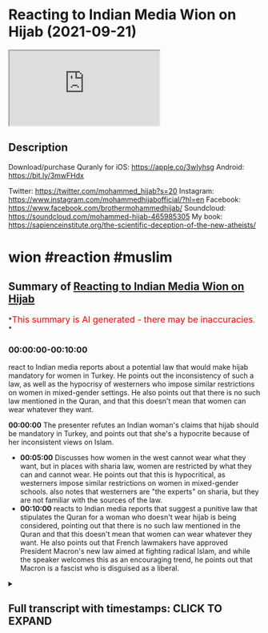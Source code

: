 # Reacting to Indian Media Wion on Hijab (2021-09-21)

<iframe loading='lazy' allow='autoplay' src='https://www.youtube.com/embed/c_QwdFONeoQ'></iframe>

## Description

Download/purchase Quranly for iOS: <https://apple.co/3wIyhsg> Android: <https://bit.ly/3mwFHdx>

Twitter: <https://twitter.com/mohammed_hijab?s=20>
Instagram: <https://www.instagram.com/mohammedhijabofficial/?hl=en>
Facebook: <https://www.facebook.com/brothermohammedhijab/>
Soundcloud: <https://soundcloud.com/mohammed-hijab-465985305>
My book: <https://sapienceinstitute.org/the-scientific-deception-of-the-new-atheists/>

# wion #reaction #muslim

## Summary of [Reacting to Indian Media Wion on Hijab](https://www.youtube.com/watch?v=c_QwdFONeoQ)

*<span style="color:red; font-size:125%">This summary is AI generated - there may be inaccuracies</span>. *

### <a onclick="modifyYTiframeseektime('0')">00:00:00-00:10:00</a>

react to Indian media reports about a potential law that would make hijab mandatory for women in Turkey. He points out the inconsistency of such a law, as well as the hypocrisy of westerners who impose similar restrictions on women in mixed-gender settings. He also points out that there is no such law mentioned in the Quran, and that this doesn't mean that women can wear whatever they want.

**<a onclick="modifyYTiframeseektime('0')">00:00:00</a>** The presenter refutes an Indian woman's claims that hijab should be mandatory in Turkey, and points out that she's a hypocrite because of her inconsistent views on Islam.

* **<a onclick="modifyYTiframeseektime('300')">00:05:00</a>** Discusses how women in the west cannot wear what they want, but in places with sharia law, women are restricted by what they can and cannot wear. He points out that this is hypocritical, as westerners impose similar restrictions on women in mixed-gender schools. also notes that westerners are "the experts" on sharia, but they are not familiar with the sources of the law.
* **<a onclick="modifyYTiframeseektime('600')">00:10:00</a>** reacts to Indian media reports that suggest a punitive law that stipulates the Quran for a woman who doesn't wear hijab is being considered, pointing out that there is no such law mentioned in the Quran and that this doesn't mean that women can wear whatever they want. He also points out that French lawmakers have approved President Macron's new law aimed at fighting radical Islam, and while the speaker welcomes this as an encouraging trend, he points out that Macron is a fascist who is disguised as a liberal.

<details><summary><h2>Full transcript with timestamps: CLICK TO EXPAND</h2></summary>

<a onclick="modifyYTiframeseektime('0')">0:00:00</a> Music  
<a onclick="modifyYTiframeseektime('5')">0:00:05</a> go to quranilli.app inshallah the app  
<a onclick="modifyYTiframeseektime('7')">0:00:07</a> tracks versus pages and time spent  
<a onclick="modifyYTiframeseektime('10')">0:00:10</a> reading and the verses to pages function  
<a onclick="modifyYTiframeseektime('12')">0:00:12</a> takes you from reading a few verses a  
<a onclick="modifyYTiframeseektime('14')">0:00:14</a> day to a few pages a day this project is  
<a onclick="modifyYTiframeseektime('17')">0:00:17</a> for the real enthusiasts if there's  
<a onclick="modifyYTiframeseektime('19')">0:00:19</a> enough of us out there this will become  
<a onclick="modifyYTiframeseektime('21')">0:00:21</a> the future of quran apps and support the  
<a onclick="modifyYTiframeseektime('24')">0:00:24</a> project if you can inshaallah may allah  
<a onclick="modifyYTiframeseektime('26')">0:00:26</a> bless all of you jazakallahu  
<a onclick="modifyYTiframeseektime('32')">0:00:32</a> um a lot of people have been contacting  
<a onclick="modifyYTiframeseektime('33')">0:00:33</a> me especially from the subcontinent in  
<a onclick="modifyYTiframeseektime('35')">0:00:35</a> india pakistan and these kinds of  
<a onclick="modifyYTiframeseektime('36')">0:00:36</a> countries  
<a onclick="modifyYTiframeseektime('38')">0:00:38</a> masha'allah you know really appreciate  
<a onclick="modifyYTiframeseektime('40')">0:00:40</a> your support  
<a onclick="modifyYTiframeseektime('41')">0:00:41</a> um  
<a onclick="modifyYTiframeseektime('42')">0:00:42</a> to tell me that you know you should do a  
<a onclick="modifyYTiframeseektime('44')">0:00:44</a> lot more refutations of these kinds of  
<a onclick="modifyYTiframeseektime('46')">0:00:46</a> people like we on the the presenter that  
<a onclick="modifyYTiframeseektime('47')">0:00:47</a> i refuted in the previous uh  
<a onclick="modifyYTiframeseektime('49')">0:00:49</a> in the in the previous video i'll be  
<a onclick="modifyYTiframeseektime('51')">0:00:51</a> honest with you  
<a onclick="modifyYTiframeseektime('52')">0:00:52</a> um  
<a onclick="modifyYTiframeseektime('54')">0:00:54</a> she's a very easy target she was and the  
<a onclick="modifyYTiframeseektime('56')">0:00:56</a> entire organization were very easy and i  
<a onclick="modifyYTiframeseektime('58')">0:00:58</a> think to myself do these people even  
<a onclick="modifyYTiframeseektime('60')">0:01:00</a> think about what they're saying before  
<a onclick="modifyYTiframeseektime('62')">0:01:02</a> they say it because what i'm going to  
<a onclick="modifyYTiframeseektime('64')">0:01:04</a> present to you today  
<a onclick="modifyYTiframeseektime('66')">0:01:06</a> is pathetic it's really pathetic you'll  
<a onclick="modifyYTiframeseektime('68')">0:01:08</a> remember in the previous episode  
<a onclick="modifyYTiframeseektime('70')">0:01:10</a> that one of her main concerns if you  
<a onclick="modifyYTiframeseektime('72')">0:01:12</a> want to put it in that language  
<a onclick="modifyYTiframeseektime('74')">0:01:14</a> with the taliban taking control  
<a onclick="modifyYTiframeseektime('76')">0:01:16</a> or other countries in the in general  
<a onclick="modifyYTiframeseektime('79')">0:01:19</a> actually  
<a onclick="modifyYTiframeseektime('80')">0:01:20</a> was  
<a onclick="modifyYTiframeseektime('81')">0:01:21</a> um this uh women being forced to wear  
<a onclick="modifyYTiframeseektime('84')">0:01:24</a> hijab or head covering and so on in  
<a onclick="modifyYTiframeseektime('85')">0:01:25</a> afghanistan  
<a onclick="modifyYTiframeseektime('87')">0:01:27</a> now we'll talk about that and the  
<a onclick="modifyYTiframeseektime('89')">0:01:29</a> legitimacy of that or lack thereof  
<a onclick="modifyYTiframeseektime('91')">0:01:31</a> in a bit but before we do that i just  
<a onclick="modifyYTiframeseektime('94')">0:01:34</a> want you guys to see  
<a onclick="modifyYTiframeseektime('97')">0:01:37</a> this particular video where she's  
<a onclick="modifyYTiframeseektime('99')">0:01:39</a> talking about  
<a onclick="modifyYTiframeseektime('101')">0:01:41</a> ataturk let's see what she says not too  
<a onclick="modifyYTiframeseektime('104')">0:01:44</a> long ago turkey used to be a modern and  
<a onclick="modifyYTiframeseektime('106')">0:01:46</a> secular state an islamic republic with a  
<a onclick="modifyYTiframeseektime('108')">0:01:48</a> progressive approach thanks to the  
<a onclick="modifyYTiframeseektime('110')">0:01:50</a> policies of mustafa kamal  
<a onclick="modifyYTiframeseektime('114')">0:01:54</a> the father of modern day turkey a  
<a onclick="modifyYTiframeseektime('116')">0:01:56</a> reformer who brought his country at par  
<a onclick="modifyYTiframeseektime('118')">0:01:58</a> with the european world he replaced  
<a onclick="modifyYTiframeseektime('121')">0:02:01</a> arabic with the latin script the islamic  
<a onclick="modifyYTiframeseektime('123')">0:02:03</a> calendar with the western calendar  
<a onclick="modifyYTiframeseektime('125')">0:02:05</a> mosques were under state control faith  
<a onclick="modifyYTiframeseektime('128')">0:02:08</a> was a private matter christians and jews  
<a onclick="modifyYTiframeseektime('130')">0:02:10</a> could freely worship their gods in  
<a onclick="modifyYTiframeseektime('132')">0:02:12</a> turkey turkish men were forbidden from  
<a onclick="modifyYTiframeseektime('134')">0:02:14</a> wearing a headgear turkish women  
<a onclick="modifyYTiframeseektime('136')">0:02:16</a> forbidden from wearing head scarves but  
<a onclick="modifyYTiframeseektime('138')">0:02:18</a> the turkey of today is very different  
<a onclick="modifyYTiframeseektime('141')">0:02:21</a> now turkey is ruled by a leader who  
<a onclick="modifyYTiframeseektime('143')">0:02:23</a> wants to take his country back to its  
<a onclick="modifyYTiframeseektime('145')">0:02:25</a> ottoman ambitions  
<a onclick="modifyYTiframeseektime('147')">0:02:27</a> i was listening to this thinking is this  
<a onclick="modifyYTiframeseektime('148')">0:02:28</a> woman for real  
<a onclick="modifyYTiframeseektime('150')">0:02:30</a> is this woman for real she mentioned a  
<a onclick="modifyYTiframeseektime('153')">0:02:33</a> few things  
<a onclick="modifyYTiframeseektime('154')">0:02:34</a> the ataturk dumb in his premiership  
<a onclick="modifyYTiframeseektime('158')">0:02:38</a> and one of those things was that he  
<a onclick="modifyYTiframeseektime('160')">0:02:40</a> banned hijab  
<a onclick="modifyYTiframeseektime('162')">0:02:42</a> and i want to say something  
<a onclick="modifyYTiframeseektime('164')">0:02:44</a> the silence  
<a onclick="modifyYTiframeseektime('165')">0:02:45</a> is deafening  
<a onclick="modifyYTiframeseektime('168')">0:02:48</a> the acquiescence  
<a onclick="modifyYTiframeseektime('170')">0:02:50</a> is clear  
<a onclick="modifyYTiframeseektime('171')">0:02:51</a> and in fact the tone was encouraging  
<a onclick="modifyYTiframeseektime('173')">0:02:53</a> from your perspective  
<a onclick="modifyYTiframeseektime('175')">0:02:55</a> why when it comes to  
<a onclick="modifyYTiframeseektime('177')">0:02:57</a> a nationalist secularist  
<a onclick="modifyYTiframeseektime('180')">0:03:00</a> if your paradigm  
<a onclick="modifyYTiframeseektime('182')">0:03:02</a> is a liberal one  
<a onclick="modifyYTiframeseektime('184')">0:03:04</a> do you not comment in a negative manner  
<a onclick="modifyYTiframeseektime('188')">0:03:08</a> do not condemn  
<a onclick="modifyYTiframeseektime('192')">0:03:12</a> banning or restrictions  
<a onclick="modifyYTiframeseektime('195')">0:03:15</a> to clothe  
<a onclick="modifyYTiframeseektime('196')">0:03:16</a> to clothing especially women women's  
<a onclick="modifyYTiframeseektime('198')">0:03:18</a> clothing but when it comes to the  
<a onclick="modifyYTiframeseektime('200')">0:03:20</a> islamic discourse you do exactly that  
<a onclick="modifyYTiframeseektime('204')">0:03:24</a> this already reveals to me  
<a onclick="modifyYTiframeseektime('206')">0:03:26</a> that you are a hypocrite  
<a onclick="modifyYTiframeseektime('208')">0:03:28</a> you are an absolute hypocrite it's not a  
<a onclick="modifyYTiframeseektime('211')">0:03:31</a> matter  
<a onclick="modifyYTiframeseektime('212')">0:03:32</a> of moral consistency here  
<a onclick="modifyYTiframeseektime('215')">0:03:35</a> it is a matter of  
<a onclick="modifyYTiframeseektime('217')">0:03:37</a> strategic consistency  
<a onclick="modifyYTiframeseektime('219')">0:03:39</a> in fact you have just fell  
<a onclick="modifyYTiframeseektime('222')">0:03:42</a> face-first  
<a onclick="modifyYTiframeseektime('224')">0:03:44</a> into an intellectual ditch you're  
<a onclick="modifyYTiframeseektime('226')">0:03:46</a> embarrassing yourself  
<a onclick="modifyYTiframeseektime('229')">0:03:49</a> this is absolutely shocking  
<a onclick="modifyYTiframeseektime('233')">0:03:53</a> i can't believe it almost to be honest  
<a onclick="modifyYTiframeseektime('235')">0:03:55</a> i'm lost for words but i must say  
<a onclick="modifyYTiframeseektime('238')">0:03:58</a> the problem is the notion in the first  
<a onclick="modifyYTiframeseektime('240')">0:04:00</a> place  
<a onclick="modifyYTiframeseektime('241')">0:04:01</a> that a woman  
<a onclick="modifyYTiframeseektime('242')">0:04:02</a> in the west even  
<a onclick="modifyYTiframeseektime('244')">0:04:04</a> has any  
<a onclick="modifyYTiframeseektime('246')">0:04:06</a> or every right to wear whatever she  
<a onclick="modifyYTiframeseektime('248')">0:04:08</a> wants  
<a onclick="modifyYTiframeseektime('249')">0:04:09</a> this is a false notion  
<a onclick="modifyYTiframeseektime('250')">0:04:10</a> and it can be proven or disproven i  
<a onclick="modifyYTiframeseektime('253')">0:04:13</a> should say with the easiest  
<a onclick="modifyYTiframeseektime('256')">0:04:16</a> of introspection  
<a onclick="modifyYTiframeseektime('257')">0:04:17</a> if i say for example  
<a onclick="modifyYTiframeseektime('260')">0:04:20</a> if a woman wears a bikini in the bank  
<a onclick="modifyYTiframeseektime('263')">0:04:23</a> okay look we've been living i've been  
<a onclick="modifyYTiframeseektime('265')">0:04:25</a> living here all my life i'm a westerner  
<a onclick="modifyYTiframeseektime('267')">0:04:27</a> what's your name i don't know prakash  
<a onclick="modifyYTiframeseektime('269')">0:04:29</a> whatever your name is sorry to say i  
<a onclick="modifyYTiframeseektime('270')">0:04:30</a> don't know your name yeah but i'm a  
<a onclick="modifyYTiframeseektime('272')">0:04:32</a> westerner  
<a onclick="modifyYTiframeseektime('273')">0:04:33</a> i've been educated in the west and i've  
<a onclick="modifyYTiframeseektime('275')">0:04:35</a> been an educator in the west i don't  
<a onclick="modifyYTiframeseektime('277')">0:04:37</a> want you to worship me now please don't  
<a onclick="modifyYTiframeseektime('279')">0:04:39</a> worship me  
<a onclick="modifyYTiframeseektime('280')">0:04:40</a> okay because i know you worship  
<a onclick="modifyYTiframeseektime('282')">0:04:42</a> the creation  
<a onclick="modifyYTiframeseektime('284')">0:04:44</a> not the creator was a lot of your people  
<a onclick="modifyYTiframeseektime('286')">0:04:46</a> they worship the creation aside from the  
<a onclick="modifyYTiframeseektime('288')">0:04:48</a> creator i don't want to go to bombay and  
<a onclick="modifyYTiframeseektime('290')">0:04:50</a> see like a statue of the great hijab  
<a onclick="modifyYTiframeseektime('292')">0:04:52</a> there  
<a onclick="modifyYTiframeseektime('294')">0:04:54</a> muhammad the learned hijab there i don't  
<a onclick="modifyYTiframeseektime('296')">0:04:56</a> want to see this  
<a onclick="modifyYTiframeseektime('298')">0:04:58</a> so please don't worship  
<a onclick="modifyYTiframeseektime('300')">0:05:00</a> but i've been uneducated i've been  
<a onclick="modifyYTiframeseektime('302')">0:05:02</a> educated there in the west  
<a onclick="modifyYTiframeseektime('304')">0:05:04</a> and i've been an educator here in the  
<a onclick="modifyYTiframeseektime('306')">0:05:06</a> west for some time and i can tell you  
<a onclick="modifyYTiframeseektime('308')">0:05:08</a> from my experience and i think people  
<a onclick="modifyYTiframeseektime('310')">0:05:10</a> will share this experience here in the  
<a onclick="modifyYTiframeseektime('312')">0:05:12</a> west  
<a onclick="modifyYTiframeseektime('314')">0:05:14</a> and that in fact  
<a onclick="modifyYTiframeseektime('315')">0:05:15</a> women can't wear what they want  
<a onclick="modifyYTiframeseektime('317')">0:05:17</a> i mean a woman cannot wear a bikini in  
<a onclick="modifyYTiframeseektime('319')">0:05:19</a> the bank now she might be able to get  
<a onclick="modifyYTiframeseektime('321')">0:05:21</a> away with it i mean i don't think  
<a onclick="modifyYTiframeseektime('322')">0:05:22</a> anyone's stopping maybe the police will  
<a onclick="modifyYTiframeseektime('323')">0:05:23</a> come i don't know  
<a onclick="modifyYTiframeseektime('324')">0:05:24</a> but i can tell you for a fact that a  
<a onclick="modifyYTiframeseektime('326')">0:05:26</a> woman cannot wear a bikini  
<a onclick="modifyYTiframeseektime('329')">0:05:29</a> in a school  
<a onclick="modifyYTiframeseektime('331')">0:05:31</a> now if she works in a secondary school  
<a onclick="modifyYTiframeseektime('333')">0:05:33</a> uh she i mean i've been in schools where  
<a onclick="modifyYTiframeseektime('335')">0:05:35</a> women have been told not to have a lot  
<a onclick="modifyYTiframeseektime('336')">0:05:36</a> cleavage hanging out if she's teaching  
<a onclick="modifyYTiframeseektime('338')">0:05:38</a> you a 10-11 why because it will distract  
<a onclick="modifyYTiframeseektime('340')">0:05:40</a> the students this is very fair or you  
<a onclick="modifyYTiframeseektime('343')">0:05:43</a> could say a common  
<a onclick="modifyYTiframeseektime('345')">0:05:45</a> policy  
<a onclick="modifyYTiframeseektime('346')">0:05:46</a> you cannot imagine it's inconceivable  
<a onclick="modifyYTiframeseektime('349')">0:05:49</a> that women will wear bikinis to work in  
<a onclick="modifyYTiframeseektime('351')">0:05:51</a> a school or in a corporate even  
<a onclick="modifyYTiframeseektime('353')">0:05:53</a> corporate environments  
<a onclick="modifyYTiframeseektime('356')">0:05:56</a> and in fact they'll probably be sent  
<a onclick="modifyYTiframeseektime('357')">0:05:57</a> home  
<a onclick="modifyYTiframeseektime('358')">0:05:58</a> i guarantee you they'll be sent home  
<a onclick="modifyYTiframeseektime('361')">0:06:01</a> women that go  
<a onclick="modifyYTiframeseektime('363')">0:06:03</a> to corporate environments or secondary  
<a onclick="modifyYTiframeseektime('365')">0:06:05</a> schools or university places or  
<a onclick="modifyYTiframeseektime('368')">0:06:08</a> hospitals or any of those places which  
<a onclick="modifyYTiframeseektime('370')">0:06:10</a> are  
<a onclick="modifyYTiframeseektime('371')">0:06:11</a> we're talking about tens of millions of  
<a onclick="modifyYTiframeseektime('372')">0:06:12</a> women here just in the uk a population  
<a onclick="modifyYTiframeseektime('374')">0:06:14</a> of i don't know 70 something million  
<a onclick="modifyYTiframeseektime('377')">0:06:17</a> they will be sent home if they wear  
<a onclick="modifyYTiframeseektime('379')">0:06:19</a> those clothes they have uniform they  
<a onclick="modifyYTiframeseektime('380')">0:06:20</a> have to wear  
<a onclick="modifyYTiframeseektime('382')">0:06:22</a> and it will be seen as inappropriate  
<a onclick="modifyYTiframeseektime('384')">0:06:24</a> and public exposure  
<a onclick="modifyYTiframeseektime('387')">0:06:27</a> but why can the same woman  
<a onclick="modifyYTiframeseektime('389')">0:06:29</a> go to a beach and wear the bikini and  
<a onclick="modifyYTiframeseektime('391')">0:06:31</a> there's no issue i mean who gets to set  
<a onclick="modifyYTiframeseektime('393')">0:06:33</a> these guidelines have you ever thought  
<a onclick="modifyYTiframeseektime('394')">0:06:34</a> about it have you ever thought about who  
<a onclick="modifyYTiframeseektime('397')">0:06:37</a> gets to set these societal conventions  
<a onclick="modifyYTiframeseektime('400')">0:06:40</a> why is it acceptable in the beach but  
<a onclick="modifyYTiframeseektime('402')">0:06:42</a> and  
<a onclick="modifyYTiframeseektime('403')">0:06:43</a> it's not and on the roadsides or in a  
<a onclick="modifyYTiframeseektime('405')">0:06:45</a> park but it's not acceptable in a bank  
<a onclick="modifyYTiframeseektime('407')">0:06:47</a> or a hospital or in a school  
<a onclick="modifyYTiframeseektime('410')">0:06:50</a> you could give me a reason you tell me  
<a onclick="modifyYTiframeseektime('412')">0:06:52</a> well because one will cause a  
<a onclick="modifyYTiframeseektime('413')">0:06:53</a> distraction  
<a onclick="modifyYTiframeseektime('414')">0:06:54</a> okay  
<a onclick="modifyYTiframeseektime('415')">0:06:55</a> well maybe if if wearing such clothing  
<a onclick="modifyYTiframeseektime('419')">0:06:59</a> causes a distraction the question is at  
<a onclick="modifyYTiframeseektime('422')">0:07:02</a> what point does it stop causing a  
<a onclick="modifyYTiframeseektime('423')">0:07:03</a> distraction  
<a onclick="modifyYTiframeseektime('425')">0:07:05</a> and where does the line where is the  
<a onclick="modifyYTiframeseektime('427')">0:07:07</a> line drawn what a woman where is the  
<a onclick="modifyYTiframeseektime('429')">0:07:09</a> miniskirt in a corporate environment  
<a onclick="modifyYTiframeseektime('430')">0:07:10</a> doesn't that cause some kind of  
<a onclick="modifyYTiframeseektime('431')">0:07:11</a> distraction are the hormones hormone  
<a onclick="modifyYTiframeseektime('434')">0:07:14</a> levels of men  
<a onclick="modifyYTiframeseektime('435')">0:07:15</a> that much drastically different  
<a onclick="modifyYTiframeseektime('438')">0:07:18</a> or that the behavior of such men will be  
<a onclick="modifyYTiframeseektime('440')">0:07:20</a> completely different  
<a onclick="modifyYTiframeseektime('441')">0:07:21</a> in corporate environments to hospitals  
<a onclick="modifyYTiframeseektime('444')">0:07:24</a> to to this but who gets to who gets to  
<a onclick="modifyYTiframeseektime('446')">0:07:26</a> sorry to say  
<a onclick="modifyYTiframeseektime('448')">0:07:28</a> set those cultural conventions  
<a onclick="modifyYTiframeseektime('450')">0:07:30</a> i tell you gets to do it for the most  
<a onclick="modifyYTiframeseektime('452')">0:07:32</a> part  
<a onclick="modifyYTiframeseektime('453')">0:07:33</a> white men  
<a onclick="modifyYTiframeseektime('454')">0:07:34</a> and once again  
<a onclick="modifyYTiframeseektime('456')">0:07:36</a> well when i'm saying that maybe you've  
<a onclick="modifyYTiframeseektime('458')">0:07:38</a> already jumped into prostration but  
<a onclick="modifyYTiframeseektime('459')">0:07:39</a> before you do get back up  
<a onclick="modifyYTiframeseektime('461')">0:07:41</a> get back up  
<a onclick="modifyYTiframeseektime('464')">0:07:44</a> listen to what i'm saying  
<a onclick="modifyYTiframeseektime('466')">0:07:46</a> white men maybe white women as well yeah  
<a onclick="modifyYTiframeseektime('467')">0:07:47</a> the feminist movement has had a huge  
<a onclick="modifyYTiframeseektime('469')">0:07:49</a> i would say influence as well  
<a onclick="modifyYTiframeseektime('472')">0:07:52</a> but why should we follow those  
<a onclick="modifyYTiframeseektime('473')">0:07:53</a> regulations  
<a onclick="modifyYTiframeseektime('475')">0:07:55</a> they are legally enforceable  
<a onclick="modifyYTiframeseektime('477')">0:07:57</a> organizationally enforceable  
<a onclick="modifyYTiframeseektime('479')">0:07:59</a> structurally enforceable institutionally  
<a onclick="modifyYTiframeseektime('482')">0:08:02</a> enforceable so many times  
<a onclick="modifyYTiframeseektime('484')">0:08:04</a> and so you can't say women can wear what  
<a onclick="modifyYTiframeseektime('486')">0:08:06</a> they want in the west they can't that's  
<a onclick="modifyYTiframeseektime('488')">0:08:08</a> that's that is a misnomer  
<a onclick="modifyYTiframeseektime('490')">0:08:10</a> that is a that is fallacious reasoning  
<a onclick="modifyYTiframeseektime('493')">0:08:13</a> that is wrong legalistically false  
<a onclick="modifyYTiframeseektime('496')">0:08:16</a> john stuart mill himself  
<a onclick="modifyYTiframeseektime('498')">0:08:18</a> he had limits with the father of social  
<a onclick="modifyYTiframeseektime('500')">0:08:20</a> liberalism he said people having sex in  
<a onclick="modifyYTiframeseektime('502')">0:08:22</a> the roadside should be banned  
<a onclick="modifyYTiframeseektime('504')">0:08:24</a> fortunately mexico didn't take his  
<a onclick="modifyYTiframeseektime('506')">0:08:26</a> advice but that's another story for  
<a onclick="modifyYTiframeseektime('507')">0:08:27</a> another day  
<a onclick="modifyYTiframeseektime('509')">0:08:29</a> the point i'm making to you is what is  
<a onclick="modifyYTiframeseektime('512')">0:08:32</a> that much different  
<a onclick="modifyYTiframeseektime('514')">0:08:34</a> the only difference is in the type of  
<a onclick="modifyYTiframeseektime('516')">0:08:36</a> clothing  
<a onclick="modifyYTiframeseektime('518')">0:08:38</a> well you might say well it's actually  
<a onclick="modifyYTiframeseektime('519')">0:08:39</a> more coverage you know the islamic  
<a onclick="modifyYTiframeseektime('521')">0:08:41</a> garment  
<a onclick="modifyYTiframeseektime('522')">0:08:42</a> but when girls go to girls schools or  
<a onclick="modifyYTiframeseektime('524')">0:08:44</a> even mixed schools  
<a onclick="modifyYTiframeseektime('525')">0:08:45</a> or even boys go to such schools they are  
<a onclick="modifyYTiframeseektime('527')">0:08:47</a> told what to wear  
<a onclick="modifyYTiframeseektime('529')">0:08:49</a> ex by color  
<a onclick="modifyYTiframeseektime('531')">0:08:51</a> that you know even the color they have  
<a onclick="modifyYTiframeseektime('532')">0:08:52</a> to if you don't have the tyre you go  
<a onclick="modifyYTiframeseektime('534')">0:08:54</a> back home what do you mean what do you  
<a onclick="modifyYTiframeseektime('536')">0:08:56</a> mean you go back home if you don't have  
<a onclick="modifyYTiframeseektime('537')">0:08:57</a> a tie  
<a onclick="modifyYTiframeseektime('538')">0:08:58</a> isn't that restricting what you wear you  
<a onclick="modifyYTiframeseektime('540')">0:09:00</a> can't wear what you want this is a  
<a onclick="modifyYTiframeseektime('542')">0:09:02</a> misnomer what country do you think this  
<a onclick="modifyYTiframeseektime('544')">0:09:04</a> is do you think  
<a onclick="modifyYTiframeseektime('545')">0:09:05</a> where do you think we are living in the  
<a onclick="modifyYTiframeseektime('546')">0:09:06</a> nudest place the west is a new this  
<a onclick="modifyYTiframeseektime('548')">0:09:08</a> place this is a huge misconception  
<a onclick="modifyYTiframeseektime('551')">0:09:11</a> so that's the first thing i want to say  
<a onclick="modifyYTiframeseektime('553')">0:09:13</a> the second thing is clear your hypocrisy  
<a onclick="modifyYTiframeseektime('555')">0:09:15</a> is very clear  
<a onclick="modifyYTiframeseektime('557')">0:09:17</a> why do you allow  
<a onclick="modifyYTiframeseektime('558')">0:09:18</a> girls to be segregated in girl schools  
<a onclick="modifyYTiframeseektime('560')">0:09:20</a> in olympic events for them to have  
<a onclick="modifyYTiframeseektime('562')">0:09:22</a> designated uh uniform all of these  
<a onclick="modifyYTiframeseektime('565')">0:09:25</a> things legally enforceable in in  
<a onclick="modifyYTiframeseektime('568')">0:09:28</a> organizations and institutes but when  
<a onclick="modifyYTiframeseektime('569')">0:09:29</a> the taliban do it with a different or  
<a onclick="modifyYTiframeseektime('571')">0:09:31</a> these guys do or whoever doesn't you're  
<a onclick="modifyYTiframeseektime('573')">0:09:33</a> thinking this is so much it's so weird  
<a onclick="modifyYTiframeseektime('575')">0:09:35</a> it's not that it's not to be honest with  
<a onclick="modifyYTiframeseektime('576')">0:09:36</a> you it's not that weird it's very  
<a onclick="modifyYTiframeseektime('577')">0:09:37</a> similar to what you guys already impose  
<a onclick="modifyYTiframeseektime('579')">0:09:39</a> but it's just in a different format  
<a onclick="modifyYTiframeseektime('581')">0:09:41</a> it's all it is it's in a different  
<a onclick="modifyYTiframeseektime('582')">0:09:42</a> format  
<a onclick="modifyYTiframeseektime('584')">0:09:44</a> now the question is now a sharia  
<a onclick="modifyYTiframeseektime('586')">0:09:46</a> question  
<a onclick="modifyYTiframeseektime('588')">0:09:48</a> since you you're the expert in sharia of  
<a onclick="modifyYTiframeseektime('590')">0:09:50</a> course yeah  
<a onclick="modifyYTiframeseektime('591')">0:09:51</a> you didn't know what the massage of  
<a onclick="modifyYTiframeseektime('592')">0:09:52</a> sharia were but you're the expert which  
<a onclick="modifyYTiframeseektime('595')">0:09:55</a> means the the sources of sharia the  
<a onclick="modifyYTiframeseektime('597')">0:09:57</a> point is  
<a onclick="modifyYTiframeseektime('598')">0:09:58</a> what happens in a sharia state is there  
<a onclick="modifyYTiframeseektime('600')">0:10:00</a> any had punitive law that stipulates the  
<a onclick="modifyYTiframeseektime('602')">0:10:02</a> quran  
<a onclick="modifyYTiframeseektime('603')">0:10:03</a> for a woman who doesn't wear hijab  
<a onclick="modifyYTiframeseektime('605')">0:10:05</a> there's no such heart actually mentioned  
<a onclick="modifyYTiframeseektime('608')">0:10:08</a> that doesn't mean to say they can wear  
<a onclick="modifyYTiframeseektime('609')">0:10:09</a> what they want  
<a onclick="modifyYTiframeseektime('610')">0:10:10</a> because the quran states  
<a onclick="modifyYTiframeseektime('617')">0:10:17</a> that's not for a muslim man or a muslim  
<a onclick="modifyYTiframeseektime('619')">0:10:19</a> woman if allah and the messenger have  
<a onclick="modifyYTiframeseektime('621')">0:10:21</a> chosen something for them to have any  
<a onclick="modifyYTiframeseektime('622')">0:10:22</a> choice in the matter because if you  
<a onclick="modifyYTiframeseektime('624')">0:10:24</a> really are a muslim muslim someone who  
<a onclick="modifyYTiframeseektime('627')">0:10:27</a> is submitting to allah you believe that  
<a onclick="modifyYTiframeseektime('629')">0:10:29</a> this religion is from god then this is  
<a onclick="modifyYTiframeseektime('631')">0:10:31</a> this this is the godly uniform if you  
<a onclick="modifyYTiframeseektime('633')">0:10:33</a> like  
<a onclick="modifyYTiframeseektime('634')">0:10:34</a> if you don't want to be a muslim if  
<a onclick="modifyYTiframeseektime('635')">0:10:35</a> you're not muslim  
<a onclick="modifyYTiframeseektime('642')">0:10:42</a> there's no compulsion religion but this  
<a onclick="modifyYTiframeseektime('644')">0:10:44</a> verse is for non-muslims as for muslims  
<a onclick="modifyYTiframeseektime('646')">0:10:46</a> is these are our guidelines why why are  
<a onclick="modifyYTiframeseektime('649')">0:10:49</a> our guidelines so foreign and your  
<a onclick="modifyYTiframeseektime('651')">0:10:51</a> guidelines so  
<a onclick="modifyYTiframeseektime('653')">0:10:53</a> the ones that we should all follow you  
<a onclick="modifyYTiframeseektime('654')">0:10:54</a> haven't even given us reasons  
<a onclick="modifyYTiframeseektime('657')">0:10:57</a> do you not see the patheticness of your  
<a onclick="modifyYTiframeseektime('659')">0:10:59</a> you're pathetic  
<a onclick="modifyYTiframeseektime('661')">0:11:01</a> you haven't even argued for your case  
<a onclick="modifyYTiframeseektime('664')">0:11:04</a> so i say  
<a onclick="modifyYTiframeseektime('667')">0:11:07</a> this is a really weak approach the  
<a onclick="modifyYTiframeseektime('668')">0:11:08</a> second thing is i want to  
<a onclick="modifyYTiframeseektime('670')">0:11:10</a> also point  
<a onclick="modifyYTiframeseektime('671')">0:11:11</a> to the fact that when it comes to  
<a onclick="modifyYTiframeseektime('673')">0:11:13</a> religious freedoms  
<a onclick="modifyYTiframeseektime('675')">0:11:15</a> your colleague  
<a onclick="modifyYTiframeseektime('678')">0:11:18</a> look what she says about  
<a onclick="modifyYTiframeseektime('679')">0:11:19</a> encouraging of macron and his policies  
<a onclick="modifyYTiframeseektime('682')">0:11:22</a> which are anti-muslim  
<a onclick="modifyYTiframeseektime('684')">0:11:24</a> and once again one of the policies is to  
<a onclick="modifyYTiframeseektime('687')">0:11:27</a> restrict women's dress code but let's  
<a onclick="modifyYTiframeseektime('688')">0:11:28</a> see what your your colleague says about  
<a onclick="modifyYTiframeseektime('690')">0:11:30</a> this  
<a onclick="modifyYTiframeseektime('693')">0:11:33</a> we start off with the latest coming in  
<a onclick="modifyYTiframeseektime('694')">0:11:34</a> from france where the lawmakers have now  
<a onclick="modifyYTiframeseektime('697')">0:11:37</a> approved president emmanuel macron's new  
<a onclick="modifyYTiframeseektime('699')">0:11:39</a> law that proposes to fight radical  
<a onclick="modifyYTiframeseektime('702')">0:11:42</a> islamism  
<a onclick="modifyYTiframeseektime('703')">0:11:43</a> the law aims to strengthen oversight of  
<a onclick="modifyYTiframeseektime('706')">0:11:46</a> mosques schools and sports clubs to  
<a onclick="modifyYTiframeseektime('709')">0:11:49</a> safeguard france from radical islamists  
<a onclick="modifyYTiframeseektime('711')">0:11:51</a> so once again here look at this  
<a onclick="modifyYTiframeseektime('713')">0:11:53</a> encouraging tone when it comes to whom  
<a onclick="modifyYTiframeseektime('716')">0:11:56</a> when it comes to the secular republican  
<a onclick="modifyYTiframeseektime('719')">0:11:59</a> macron  
<a onclick="modifyYTiframeseektime('721')">0:12:01</a> it's not that you're liberal by the way  
<a onclick="modifyYTiframeseektime('723')">0:12:03</a> you're not liberal  
<a onclick="modifyYTiframeseektime('724')">0:12:04</a> you might call yourself liberal  
<a onclick="modifyYTiframeseektime('727')">0:12:07</a> but you're disguising fascism with  
<a onclick="modifyYTiframeseektime('730')">0:12:10</a> liberalism quite similar to hitler quite  
<a onclick="modifyYTiframeseektime('732')">0:12:12</a> similar to your president actually modi  
<a onclick="modifyYTiframeseektime('734')">0:12:14</a> the bastard  
<a onclick="modifyYTiframeseektime('736')">0:12:16</a> yes the bastard  
<a onclick="modifyYTiframeseektime('737')">0:12:17</a> the one who's allowing all of these  
<a onclick="modifyYTiframeseektime('738')">0:12:18</a> things to happen with minorities in his  
<a onclick="modifyYTiframeseektime('740')">0:12:20</a> uh in his country  
<a onclick="modifyYTiframeseektime('742')">0:12:22</a> this individual here  
<a onclick="modifyYTiframeseektime('744')">0:12:24</a> you are  
<a onclick="modifyYTiframeseektime('746')">0:12:26</a> exposed already as an individual  
<a onclick="modifyYTiframeseektime('748')">0:12:28</a> and the proof is in the pudding because  
<a onclick="modifyYTiframeseektime('750')">0:12:30</a> if had you not been a fascistic person  
<a onclick="modifyYTiframeseektime('752')">0:12:32</a> at least an inclination  
<a onclick="modifyYTiframeseektime('754')">0:12:34</a> then you would have some kind of liberal  
<a onclick="modifyYTiframeseektime('756')">0:12:36</a> consistency which you don't and i have  
<a onclick="modifyYTiframeseektime('758')">0:12:38</a> nothing else to say to you you're  
<a onclick="modifyYTiframeseektime('760')">0:12:40</a> finished good night  
<a onclick="modifyYTiframeseektime('772')">0:12:52</a> you  
</details>
